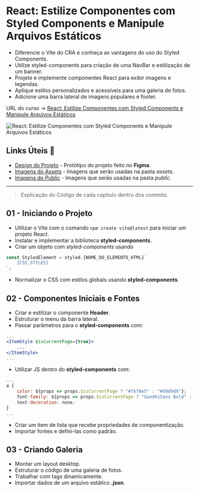 # React: Estilize Componentes com Styled Components e Manipule Arquivos Estáticos

* Diferencie o Vite do CRA e conheça as vantagens do uso do Styled Components.
* Utilize styled-components para criação de uma NavBar e estilização de um banner.
* Projete e implemente componentes React para exibir imagens e legendas.
* Aplique estilos personalizados e acessíveis para uma galeria de fotos.
* Adicione uma barra lateral de imagens populares e footer.

URL do curso -> [React: Estilize Componentes com Styled Components e Manipule Arquivos Estáticos](https://cursos.alura.com.br/course/react-estilize-componentes-styled-components-manipule-arquivos-estaticos)

![React: Estilize Componentes com Styled Components e Manipule Arquivos Estáticos](https://www.alura.com.br/assets/api/share/curso-react-estilize-componentes-styled-components-manipule-arquivos-estaticos.png)

## Links Úteis &#x1F517;
* [Design do Projeto](https://www.figma.com/file/2LFVvhAwy08j6kCaPcnOzs/SpaceApp-%7C-React%3A-arquivos-est%C3%A1ticos-com-integra%C3%A7%C3%A3o-de-conceito-%C3%A1rea-de-component?type=design&mode=design) - Protótipo do projeto feito no **Figma**.
* [Imagens do Assets](https://github.com/alura-cursos/space-app/raw/main/assets.zip) - Imagens que serão usadas na pasta *assets*.
* [Imagens do Public](https://github.com/alura-cursos/space-app/raw/main/public.zip) - Imagens que serão usadas na pasta *public*.

***

> Explicação do Código de cada capítulo dentro dos commits.

## 01 - Iniciando o Projeto
* Utilizar o Vite com o comando `npm create vite@latest` para iniciar um projeto React.
* Instalar e implementar a biblioteca **styled-components**.
* Criar um objeto com *styled-components* usando 
```jsx
const StyledElement = styled.{NOME_DO_ELEMENTO_HTML}`
    {CSS_STYLES}
`;
```
* Normalizar o CSS com estilos globais usando **styled-components**.

## 02 - Componentes Iniciais e Fontes
* Criar e estilizar o componente **Header**.
* Estruturar o menu da barra lateral.
* Passar parâmetros para o **styled-components** com:
```jsx
...
<ItemStyle $isCurrentPage={true}>
    ...
</ItemStyle>
...
```
* Utilizar JS dentro do **styled-components** com:
```jsx
...
a {
    color: ${props => props.$isCurrentPage ? "#7b78e5" : "#d9d9d9"};
    font-family: ${props => props.$isCurrentPage ? "GandhiSans Bold" : "GandhiSans Regular"};
    text-decoration: none;
}
...
```
* Criar um item de lista que recebe propriedades de componentização.
* Importar fontes e defini-las como padrão.

## 03 - Criando Galeria
* Montar um layout desktop.
* Estruturar o código de uma galeria de fotos.
* Trabalhar com tags dinamicamente.
* Importar dados de um arquivo estático **.json**.
